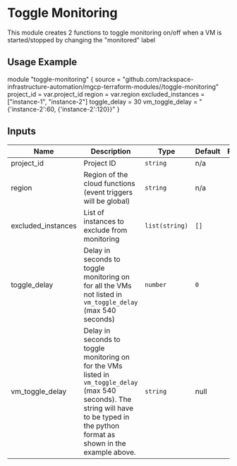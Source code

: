 # Toggle Monitoring

This module creates 2 functions to toggle monitoring on/off when a VM is started/stopped by changing the "monitored" label

## Usage Example

module "toggle-monitoring" {
  source             = "github.com/rackspace-infrastructure-automation/mgcp-terraform-modules//toggle-monitoring"
  project_id         = var.project_id
  region             = var.region
  excluded_instances = ["instance-1", "instance-2"]
  toggle_delay = 30
  vm_toggle_delay = "{'instance-2':60, {'instance-2':120}}"
}

## Inputs

| Name | Description | Type | Default | Required |
|------|-------------|------|---------|:--------:|
| project_id | Project ID | `string` | n/a | yes |
| region | Region of the cloud functions (event triggers will be global) | `string` | n/a | yes |
| excluded_instances | List of instances to exclude from monitoring | `list(string)` | `[]` | no |
| toggle_delay | Delay in seconds to toggle monitoring on for all the VMs not listed in `vm_toggle_delay` (max 540 seconds) | `number` | `0` | no |
| vm_toggle_delay | Delay in seconds to toggle monitoring on for the VMs listed in `vm_toggle_delay` (max 540 seconds). The string will have to be typed in the python format as shown in the example above. | `string` | null | no |